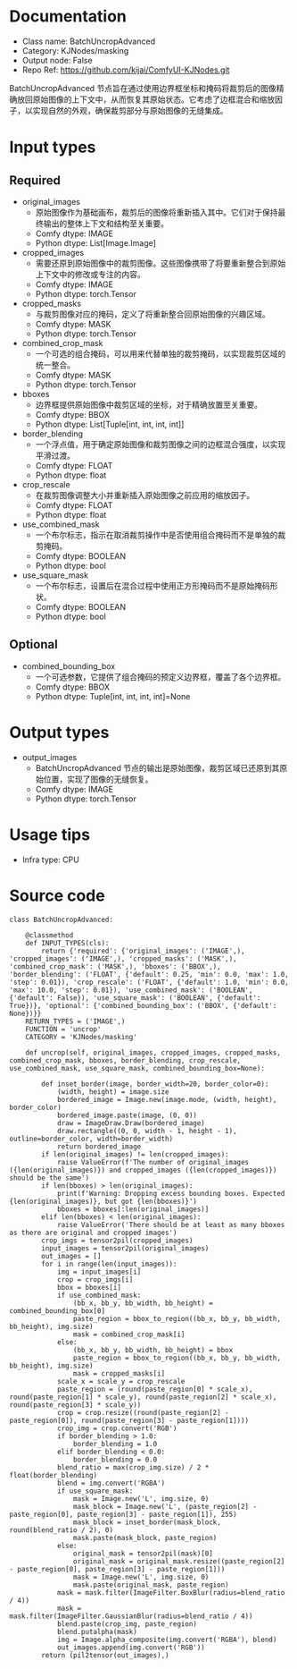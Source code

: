 # Documentation
- Class name: BatchUncropAdvanced
- Category: KJNodes/masking
- Output node: False
- Repo Ref: https://github.com/kijai/ComfyUI-KJNodes.git

BatchUncropAdvanced 节点旨在通过使用边界框坐标和掩码将裁剪后的图像精确放回原始图像的上下文中，从而恢复其原始状态。它考虑了边框混合和缩放因子，以实现自然的外观，确保裁剪部分与原始图像的无缝集成。

# Input types
## Required
- original_images
    - 原始图像作为基础画布，裁剪后的图像将重新插入其中。它们对于保持最终输出的整体上下文和结构至关重要。
    - Comfy dtype: IMAGE
    - Python dtype: List[Image.Image]
- cropped_images
    - 需要还原到原始图像中的裁剪图像。这些图像携带了将要重新整合到原始上下文中的修改或专注的内容。
    - Comfy dtype: IMAGE
    - Python dtype: torch.Tensor
- cropped_masks
    - 与裁剪图像对应的掩码，定义了将重新整合回原始图像的兴趣区域。
    - Comfy dtype: MASK
    - Python dtype: torch.Tensor
- combined_crop_mask
    - 一个可选的组合掩码，可以用来代替单独的裁剪掩码，以实现裁剪区域的统一整合。
    - Comfy dtype: MASK
    - Python dtype: torch.Tensor
- bboxes
    - 边界框提供原始图像中裁剪区域的坐标，对于精确放置至关重要。
    - Comfy dtype: BBOX
    - Python dtype: List[Tuple[int, int, int, int]]
- border_blending
    - 一个浮点值，用于确定原始图像和裁剪图像之间的边框混合强度，以实现平滑过渡。
    - Comfy dtype: FLOAT
    - Python dtype: float
- crop_rescale
    - 在裁剪图像调整大小并重新插入原始图像之前应用的缩放因子。
    - Comfy dtype: FLOAT
    - Python dtype: float
- use_combined_mask
    - 一个布尔标志，指示在取消裁剪操作中是否使用组合掩码而不是单独的裁剪掩码。
    - Comfy dtype: BOOLEAN
    - Python dtype: bool
- use_square_mask
    - 一个布尔标志，设置后在混合过程中使用正方形掩码而不是原始掩码形状。
    - Comfy dtype: BOOLEAN
    - Python dtype: bool
## Optional
- combined_bounding_box
    - 一个可选参数，它提供了组合掩码的预定义边界框，覆盖了各个边界框。
    - Comfy dtype: BBOX
    - Python dtype: Tuple[int, int, int, int]=None

# Output types
- output_images
    - BatchUncropAdvanced 节点的输出是原始图像，裁剪区域已还原到其原始位置，实现了图像的无缝恢复。
    - Comfy dtype: IMAGE
    - Python dtype: torch.Tensor

# Usage tips
- Infra type: CPU

# Source code
```
class BatchUncropAdvanced:

    @classmethod
    def INPUT_TYPES(cls):
        return {'required': {'original_images': ('IMAGE',), 'cropped_images': ('IMAGE',), 'cropped_masks': ('MASK',), 'combined_crop_mask': ('MASK',), 'bboxes': ('BBOX',), 'border_blending': ('FLOAT', {'default': 0.25, 'min': 0.0, 'max': 1.0, 'step': 0.01}), 'crop_rescale': ('FLOAT', {'default': 1.0, 'min': 0.0, 'max': 10.0, 'step': 0.01}), 'use_combined_mask': ('BOOLEAN', {'default': False}), 'use_square_mask': ('BOOLEAN', {'default': True})}, 'optional': {'combined_bounding_box': ('BBOX', {'default': None})}}
    RETURN_TYPES = ('IMAGE',)
    FUNCTION = 'uncrop'
    CATEGORY = 'KJNodes/masking'

    def uncrop(self, original_images, cropped_images, cropped_masks, combined_crop_mask, bboxes, border_blending, crop_rescale, use_combined_mask, use_square_mask, combined_bounding_box=None):

        def inset_border(image, border_width=20, border_color=0):
            (width, height) = image.size
            bordered_image = Image.new(image.mode, (width, height), border_color)
            bordered_image.paste(image, (0, 0))
            draw = ImageDraw.Draw(bordered_image)
            draw.rectangle((0, 0, width - 1, height - 1), outline=border_color, width=border_width)
            return bordered_image
        if len(original_images) != len(cropped_images):
            raise ValueError(f'The number of original_images ({len(original_images)}) and cropped_images ({len(cropped_images)}) should be the same')
        if len(bboxes) > len(original_images):
            print(f'Warning: Dropping excess bounding boxes. Expected {len(original_images)}, but got {len(bboxes)}')
            bboxes = bboxes[:len(original_images)]
        elif len(bboxes) < len(original_images):
            raise ValueError('There should be at least as many bboxes as there are original and cropped images')
        crop_imgs = tensor2pil(cropped_images)
        input_images = tensor2pil(original_images)
        out_images = []
        for i in range(len(input_images)):
            img = input_images[i]
            crop = crop_imgs[i]
            bbox = bboxes[i]
            if use_combined_mask:
                (bb_x, bb_y, bb_width, bb_height) = combined_bounding_box[0]
                paste_region = bbox_to_region((bb_x, bb_y, bb_width, bb_height), img.size)
                mask = combined_crop_mask[i]
            else:
                (bb_x, bb_y, bb_width, bb_height) = bbox
                paste_region = bbox_to_region((bb_x, bb_y, bb_width, bb_height), img.size)
                mask = cropped_masks[i]
            scale_x = scale_y = crop_rescale
            paste_region = (round(paste_region[0] * scale_x), round(paste_region[1] * scale_y), round(paste_region[2] * scale_x), round(paste_region[3] * scale_y))
            crop = crop.resize((round(paste_region[2] - paste_region[0]), round(paste_region[3] - paste_region[1])))
            crop_img = crop.convert('RGB')
            if border_blending > 1.0:
                border_blending = 1.0
            elif border_blending < 0.0:
                border_blending = 0.0
            blend_ratio = max(crop_img.size) / 2 * float(border_blending)
            blend = img.convert('RGBA')
            if use_square_mask:
                mask = Image.new('L', img.size, 0)
                mask_block = Image.new('L', (paste_region[2] - paste_region[0], paste_region[3] - paste_region[1]), 255)
                mask_block = inset_border(mask_block, round(blend_ratio / 2), 0)
                mask.paste(mask_block, paste_region)
            else:
                original_mask = tensor2pil(mask)[0]
                original_mask = original_mask.resize((paste_region[2] - paste_region[0], paste_region[3] - paste_region[1]))
                mask = Image.new('L', img.size, 0)
                mask.paste(original_mask, paste_region)
            mask = mask.filter(ImageFilter.BoxBlur(radius=blend_ratio / 4))
            mask = mask.filter(ImageFilter.GaussianBlur(radius=blend_ratio / 4))
            blend.paste(crop_img, paste_region)
            blend.putalpha(mask)
            img = Image.alpha_composite(img.convert('RGBA'), blend)
            out_images.append(img.convert('RGB'))
        return (pil2tensor(out_images),)
```